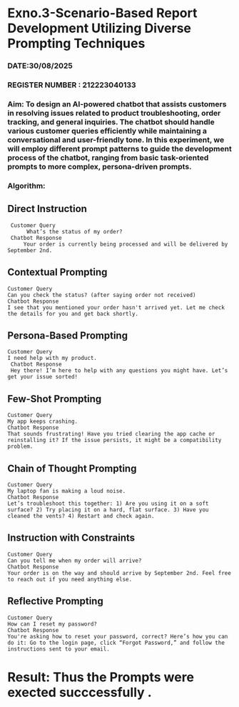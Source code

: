 # Exno.3-Scenario-Based Report Development Utilizing Diverse Prompting Techniques
### DATE:30/08/2025                                                                         
### REGISTER NUMBER : 212223040133
### Aim: To design an AI-powered chatbot that assists customers in resolving issues related to product troubleshooting, order tracking, and general inquiries. The chatbot should handle various customer queries efficiently while maintaining a conversational and user-friendly tone. In this experiment, we will employ different prompt patterns to guide the development process of the chatbot, ranging from basic task-oriented prompts to more complex, persona-driven prompts.

### Algorithm:  
## Direct Instruction
```
 Customer Query
      What’s the status of my order?
 Chatbot Response
     Your order is currently being processed and will be delivered by September 2nd.
```
## Contextual Prompting
```
Customer Query
Can you check the status? (after saying order not received)
Chatbot Response
I see that you mentioned your order hasn't arrived yet. Let me check the details for you and get back shortly.
```
## Persona-Based Prompting
```
Customer Query
I need help with my product.
 Chatbot Response
 Hey there! I’m here to help with any questions you might have. Let’s get your issue sorted!
 ```
## Few-Shot Prompting
```
Customer Query
My app keeps crashing.
Chatbot Response
That sounds frustrating! Have you tried clearing the app cache or reinstalling it? If the issue persists, it might be a compatibility problem.
```
## Chain of Thought Prompting
```
Customer Query
My laptop fan is making a loud noise.
Chatbot Response
Let’s troubleshoot this together: 1) Are you using it on a soft surface? 2) Try placing it on a hard, flat surface. 3) Have you cleaned the vents? 4) Restart and check again.
```
## Instruction with Constraints
```
Customer Query
Can you tell me when my order will arrive?
Chatbot Response
Your order is on the way and should arrive by September 2nd. Feel free to reach out if you need anything else.
```
## Reflective Prompting
```
Customer Query
How can I reset my password?
Chatbot Response
You're asking how to reset your password, correct? Here’s how you can do it: Go to the login page, click “Forgot Password,” and follow the instructions sent to your email.
```


# Result: Thus the Prompts were exected succcessfully .

